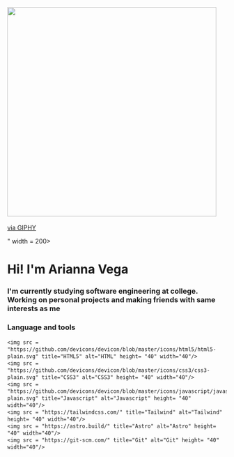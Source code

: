 <div>
  <img src= "<iframe src="https://giphy.com/embed/3NtY188QaxDdC" width="480" height="480" frameBorder="0" class="giphy-embed" allowFullScreen></iframe><p><a href="https://giphy.com/gifs/3NtY188QaxDdC">via GIPHY</a></p>" width = 200>
  <h1> Hi! I'm Arianna Vega</h1>
  <h3> I'm currently studying software engineering at college. Working on personal projects and making friends with same interests as me</h3>
  </div>
  
  <div>
  <h3>Language and tools</h3>
  
    <img src = "https://github.com/devicons/devicon/blob/master/icons/html5/html5-plain.svg" title="HTML5" alt="HTML" height= "40" width="40"/>
    <img src = "https://github.com/devicons/devicon/blob/master/icons/css3/css3-plain.svg" title="CSS3" alt="CSS3" height= "40" width="40"/>
    <img src = "https://github.com/devicons/devicon/blob/master/icons/javascript/javascript-plain.svg" title="Javascript" alt="Javascript" height= "40" width="40"/>
    <img src = "https://tailwindcss.com/" title="Tailwind" alt="Tailwind" height= "40" width="40"/>
    <img src = "https://astro.build/" title="Astro" alt="Astro" height= "40" width="40"/>
    <img src = "https://git-scm.com/" title="Git" alt="Git" height= "40" width="40"/>
  
  </div>
